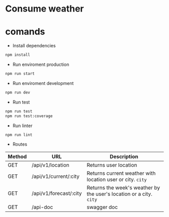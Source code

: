 # Consume weather

# comands

- Install dependencies

```cmd
npm install
```

- Run enviroment production

```cmd
npm run start
```

- Run enviroment development

```cmd
npm run dev
```

- Run test

```cmd
npm run test
npm run test:coverage
```

- Run linter

```cmd
npm run lint
```

- Routes

| Method | URL                    | Description                                                         |
| ------ | ---------------------- | ------------------------------------------------------------------- |
| GET    | /api/v1/location       | Returns user location                                               |
| GET    | /api/v1/current/:city  | Returns current weather with location user or city. `city`          |
| GET    | /api/v1/forecast/:city | Returns the week's weather by the user's location or a city. `city` |
| GET    | /api-doc               | swagger doc                                                         |
